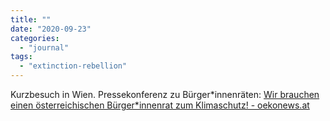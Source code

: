 ```yaml
---
title: ""
date: "2020-09-23"
categories: 
  - "journal"
tags: 
  - "extinction-rebellion"
---
```


Kurzbesuch in Wien. Pressekonferenz zu Bürger\*innenräten: [Wir brauchen einen österreichischen Bürger\*innenrat zum Klimaschutz! - oekonews.at](https://www.oekonews.at/?mdoc_id=1161860 "Wir brauchen einen österreichischen Bürger*innenrat zum Klimaschutz! - oekonews.at")
